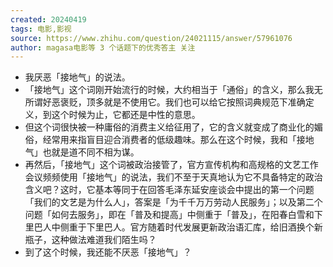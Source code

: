 ```yaml
---
created: 20240419
tags: 电影,影视
source: https://www.zhihu.com/question/24021115/answer/57961076
author: magasa电影等 3 个话题下的优秀答主 关注
---
```


- 我厌恶「接地气」的说法。
- 「接地气」这个词刚开始流行的时候，大约相当于「通俗」的含义，那么我无所谓好恶褒贬，顶多就是不使用它。我们也可以给它按照词典规范下准确定义，到这个时候为止，它都还是中性的意思。
- 但这个词很快被一种庸俗的消费主义给征用了，它的含义就变成了商业化的媚俗，经常用来指盲目迎合消费者的低级趣味。那么在这个时候，我和「接地气」也就是道不同不相为谋。
- 再然后，「接地气」这个词被政治接管了，官方宣传机构和高规格的文艺工作会议频频使用「接地气」的说法，我们不至于天真地认为它不具备特定的政治含义吧？这时，它基本等同于在回答毛泽东延安座谈会中提出的第一个问题「我们的文艺是为什么人」，答案是「为千千万万劳动人民服务」；以及第二个问题「如何去服务」，即在「普及和提高」中侧重于「普及」，在阳春白雪和下里巴人中侧重于下里巴人。官方随着时代发展更新政治语汇库，给旧酒换个新瓶子，这种做法难道我们陌生吗？
- 到了这个时候，我还能不厌恶「接地气」？